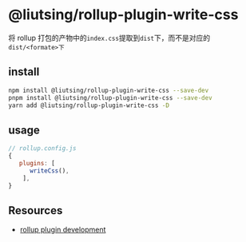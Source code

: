 # @liutsing/rollup-plugin-write-css

将 rollup 打包的产物中的`index.css`提取到`dist`下，而不是对应的`dist/<formate>下`

## install

```sh
npm install @liutsing/rollup-plugin-write-css --save-dev
pnpm install @liutsing/rollup-plugin-write-css --save-dev
yarn add @liutsing/rollup-plugin-write-css -D
```

## usage

```js
// rollup.config.js
{
   plugins: [
      writeCss(),
    ],
}
```

## Resources

- [rollup plugin development](https://rollupjs.org/plugin-development)
